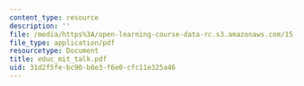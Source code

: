 ```yaml
---
content_type: resource
description: ''
file: /media/https%3A/open-learning-course-data-rc.s3.amazonaws.com/15-763j-manufacturing-system-and-supply-chain-design-spring-2005/31d2f5febc90b8e3f6e0cfc11e325a46_educ_mit_talk.pdf
file_type: application/pdf
resourcetype: Document
title: educ_mit_talk.pdf
uid: 31d2f5fe-bc90-b8e3-f6e0-cfc11e325a46
---
```

